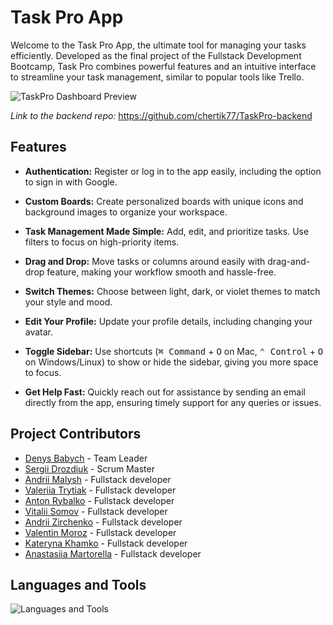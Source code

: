 # Task Pro App

Welcome to the Task Pro App, the ultimate tool for managing your tasks efficiently. Developed as the final project of the Fullstack Development Bootcamp, Task Pro combines powerful features and an intuitive interface to streamline your task management, similar to popular tools like Trello.

![TaskPro Dashboard Preview](https://github.com/user-attachments/assets/1887b431-6faf-4163-99ee-3f90af244ad3)

_Link to the backend repo:_ https://github.com/chertik77/TaskPro-backend

## Features

- **Authentication:** Register or log in to the app easily, including the option to sign in with Google.

- **Custom Boards:** Create personalized boards with unique icons and background images to organize your workspace.

- **Task Management Made Simple:** Add, edit, and prioritize tasks. Use filters to focus on high-priority items.

- **Drag and Drop:** Move tasks or columns around easily with drag-and-drop feature, making your workflow smooth and hassle-free.

- **Switch Themes:** Choose between light, dark, or violet themes to match your style and mood.

- **Edit Your Profile:** Update your profile details, including changing your avatar.

- **Toggle Sidebar:** Use shortcuts (<kbd>⌘ Command</kbd> + <kbd>O</kbd> on Mac, <kbd>⌃ Control</kbd> + <kbd>O</kbd> on Windows/Linux) to show or hide the sidebar, giving you more space to focus.

- **Get Help Fast:** Quickly reach out for assistance by sending an email directly from the app, ensuring timely support for any queries or issues.

## Project Contributors

- [Denys Babych](https://github.com/chertik77) - Team Leader
- [Sergii Drozdiuk](https://github.com/Sergii-Drozdiuk) - Scrum Master
- [Andrii Malysh](https://github.com/Agmund2002) - Fullstack developer
- [Valeriia Trytiak](https://github.com/Valeriia-Trytiak) - Fullstack developer
- [Anton Rybalko](https://github.com/AntonRybalko777) - Fullstack developer
- [Vitalii Somov](https://github.com/MorskoySom) - Fullstack developer
- [Andrii Zirchenko](https://github.com/Andrey9019) - Fullstack developer
- [Valentin Moroz](https://github.com/Valentun2) - Fullstack developer
- [Kateryna Khamko](https://github.com/Katya982) - Fullstack developer
- [Anastasiia Martorella](https://github.com/Cajamarquina) - Fullstack developer

## Languages and Tools

![Languages and Tools](https://skills.syvixor.com/api/icons?i=ts,react,dndkit,radixui,tanstack,stanjs,axios,datefns,reactdatepicker,reacthookform,valibot,tailwind,gcp,commitlint,eslint,prettier,githubactions,yarn,vercel,vite,vscode,figma&perline=8)
